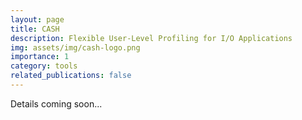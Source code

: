 ```yaml
---
layout: page
title: CASH
description: Flexible User-Level Profiling for I/O Applications
img: assets/img/cash-logo.png
importance: 1
category: tools
related_publications: false
---
```


Details coming soon...



